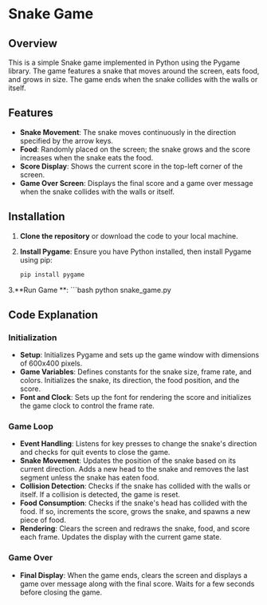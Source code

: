 # Snake Game

## Overview

This is a simple Snake game implemented in Python using the Pygame library. The game features a snake that moves around the screen, eats food, and grows in size. The game ends when the snake collides with the walls or itself.

## Features

- **Snake Movement**: The snake moves continuously in the direction specified by the arrow keys.
- **Food**: Randomly placed on the screen; the snake grows and the score increases when the snake eats the food.
- **Score Display**: Shows the current score in the top-left corner of the screen.
- **Game Over Screen**: Displays the final score and a game over message when the snake collides with the walls or itself.

## Installation

1. **Clone the repository** or download the code to your local machine.

2. **Install Pygame**:
   Ensure you have Python installed, then install Pygame using pip:
   ```bash
   pip install pygame

3.**Run Game **:
    ```bash
    python snake_game.py




## Code Explanation

### Initialization
- **Setup**: Initializes Pygame and sets up the game window with dimensions of 600x400 pixels.
- **Game Variables**: Defines constants for the snake size, frame rate, and colors. Initializes the snake, its direction, the food position, and the score.
- **Font and Clock**: Sets up the font for rendering the score and initializes the game clock to control the frame rate.

### Game Loop
- **Event Handling**: Listens for key presses to change the snake's direction and checks for quit events to close the game.
- **Snake Movement**: Updates the position of the snake based on its current direction. Adds a new head to the snake and removes the last segment unless the snake has eaten food.
- **Collision Detection**: Checks if the snake has collided with the walls or itself. If a collision is detected, the game is reset.
- **Food Consumption**: Checks if the snake's head has collided with the food. If so, increments the score, grows the snake, and spawns a new piece of food.
- **Rendering**: Clears the screen and redraws the snake, food, and score each frame. Updates the display with the current game state.

### Game Over
- **Final Display**: When the game ends, clears the screen and displays a game over message along with the final score. Waits for a few seconds before closing the game.
